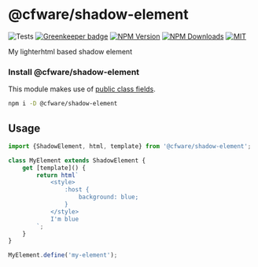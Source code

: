 # @cfware/shadow-element

![Tests][tests-status]
[![Greenkeeper badge][gk-image]](https://greenkeeper.io/)
[![NPM Version][npm-image]][npm-url]
[![NPM Downloads][downloads-image]][downloads-url]
[![MIT][license-image]](LICENSE)

My lighterhtml based shadow element

### Install @cfware/shadow-element

This module makes use of [public class fields].

```sh
npm i -D @cfware/shadow-element
```

## Usage

```js
import {ShadowElement, html, template} from '@cfware/shadow-element';

class MyElement extends ShadowElement {
	get [template]() {
		return html`
			<style>
				:host {
					background: blue;
				}
			</style>
			I'm blue
		`;
	}
}

MyElement.define('my-element');
```

[npm-image]: https://img.shields.io/npm/v/@cfware/shadow-element.svg
[npm-url]: https://npmjs.org/package/@cfware/shadow-element
[tests-status]: https://github.com/cfware/shadow-element/workflows/Tests/badge.svg
[gk-image]: https://badges.greenkeeper.io/cfware/shadow-element.svg
[downloads-image]: https://img.shields.io/npm/dm/@cfware/shadow-element.svg
[downloads-url]: https://npmjs.org/package/@cfware/shadow-element
[license-image]: https://img.shields.io/npm/l/@cfware/shadow-element.svg

[public class fields]: https://github.com/tc39/proposal-class-fields#readme
